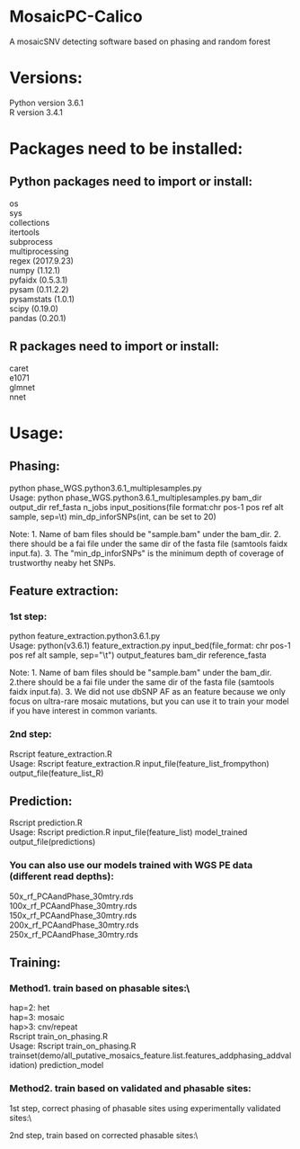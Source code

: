 # MosaicPC-Calico
A mosaicSNV detecting software based on phasing and random forest

# Versions:
Python version 3.6.1\
R version 3.4.1

# Packages need to be installed:
## Python packages need to import or install:
os\
sys\
collections\
itertools\
subprocess\
multiprocessing\
regex (2017.9.23)\
numpy (1.12.1)\
pyfaidx (0.5.3.1)\
pysam (0.11.2.2)\
pysamstats (1.0.1)\
scipy (0.19.0)\
pandas (0.20.1)
## R packages need to import or install:
caret\
e1071\
glmnet\
nnet

# Usage:
## Phasing:
python phase\_WGS.python3.6.1\_multiplesamples.py\
Usage: python phase_WGS.python3.6.1\_multiplesamples.py bam\_dir output\_dir ref\_fasta n\_jobs input\_positions(file format:chr pos-1 pos ref alt sample, sep=\t) min\_dp\_inforSNPs(int, can be set to 20)

Note: 1. Name of bam files should be "sample.bam" under the bam\_dir. 2. there should be a fai file under the same dir of the fasta file (samtools faidx input.fa). 3. The "min\_dp\_inforSNPs" is the minimum depth of coverage of trustworthy neaby het SNPs.
## Feature extraction:
### 1st step:
python feature\_extraction.python3.6.1.py\
Usage: python(v3.6.1) feature\_extraction.py input\_bed(file\_format: chr pos-1 pos ref alt sample, sep="\t") output\_features bam\_dir reference\_fasta

Note: 1. Name of bam files should be "sample.bam" under the bam\_dir. 2.there should be a fai file under the same dir of the fasta file (samtools faidx input.fa). 3. We did not use dbSNP AF as an feature because we only focus on ultra-rare mosaic mutations, but you can use it to train your model if you have interest in common variants.
### 2nd step:
Rscript feature\_extraction.R\
Usage: Rscript feature\_extraction.R input\_file(feature\_list\_frompython) output\_file(feature\_list\_R)

## Prediction:
Rscript prediction.R\
Usage: Rscript prediction.R input\_file(feature\_list) model\_trained output\_file(predictions)

### You can also use our models trained with WGS PE data (different read depths):
50x\_rf\_PCAandPhase\_30mtry.rds\
100x\_rf\_PCAandPhase\_30mtry.rds\
150x\_rf\_PCAandPhase\_30mtry.rds\
200x\_rf\_PCAandPhase\_30mtry.rds\
250x\_rf\_PCAandPhase\_30mtry.rds


## Training:
### Method1. train based on phasable sites:\
hap=2: het\
hap=3: mosaic\
hap>3: cnv/repeat\
Rscript train\_on\_phasing.R\
Usage: Rscript train\_on\_phasing.R trainset(demo/all\_putative\_mosaics\_feature.list.features\_addphasing\_addvalidation) prediction\_model
### Method2. train based on validated and phasable sites:
1st step, correct phasing of phasable sites using experimentally validated sites:\


2nd step, train based on corrected phasable sites:\

